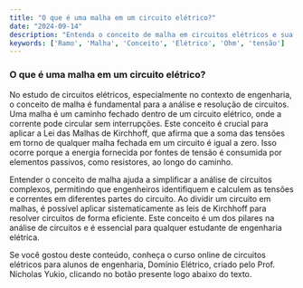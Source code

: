 ```yaml
---
title: "O que é uma malha em um circuito elétrico?"
date: "2024-09-14"
description: "Entenda o conceito de malha em circuitos elétricos e sua importância na análise de circuitos."
keywords: ['Ramo', 'Malha', 'Conceito', 'Elétrico', 'Ohm', 'tensão']
---
```


### O que é uma malha em um circuito elétrico?

No estudo de circuitos elétricos, especialmente no contexto de engenharia, o conceito de malha é fundamental para a análise e resolução de circuitos. Uma malha é um caminho fechado dentro de um circuito elétrico, onde a corrente pode circular sem interrupções. Este conceito é crucial para aplicar a Lei das Malhas de Kirchhoff, que afirma que a soma das tensões em torno de qualquer malha fechada em um circuito é igual a zero. Isso ocorre porque a energia fornecida por fontes de tensão é consumida por elementos passivos, como resistores, ao longo do caminho.

Entender o conceito de malha ajuda a simplificar a análise de circuitos complexos, permitindo que engenheiros identifiquem e calculem as tensões e correntes em diferentes partes do circuito. Ao dividir um circuito em malhas, é possível aplicar sistematicamente as leis de Kirchhoff para resolver circuitos de forma eficiente. Este conceito é um dos pilares na análise de circuitos e é essencial para qualquer estudante de engenharia elétrica.

Se você gostou deste conteúdo, conheça o curso online de circuitos elétricos para alunos de engenharia, Domínio Elétrico, criado pelo Prof. Nicholas Yukio, clicando no botão presente logo abaixo do texto.